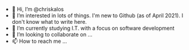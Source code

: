 - 👋 Hi, I’m @chriskalos
- 👀 I’m interested in lots of things. I'm new to Github (as of April 2021). I don't know what to write here.
- 🌱 I’m currently studying I.T. with a focus on software development
- 💞️ I’m looking to collaborate on ...
- 📫 How to reach me ...

<!---
chriskalos/chriskalos is a ✨ special ✨ repository because its `README.md` (this file) appears on your GitHub profile.
You can click the Preview link to take a look at your changes.
--->
